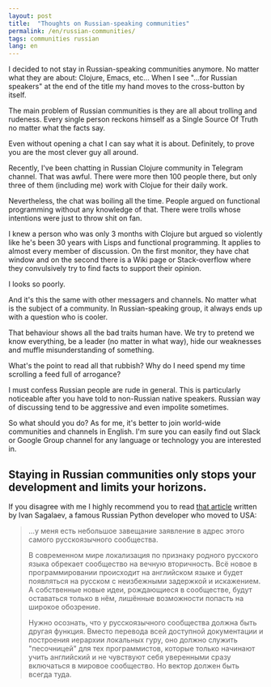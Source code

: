 ```yaml
---
layout: post
title:  "Thoughts on Russian-speaking communities"
permalink: /en/russian-communities/
tags: communities russian
lang: en
---
```


I decided to not stay in Russian-speaking communities anymore. No matter what
they are about: Clojure, Emacs, etc... When I see "...for Russian speakers" at
the end of the title my hand moves to the cross-button by itself.

The main problem of Russian communities is they are all about trolling and
rudeness. Every single person reckons himself as a Single Source Of Truth no
matter what the facts say.

Even without opening a chat I can say what it is about. Definitely, to prove you
are the most clever guy all around.

Recently, I've been chatting in Russian Clojure community in Telegram
channel. That was awful. There were more then 100 people there, but only three
of them (including me) work with Clojue for their daily work.

Nevertheless, the chat was boiling all the time. People argued on functional
programming without any knowledge of that. There were trolls whose intentions
were just to throw shit on fan.

I knew a person who was only 3 months with Clojure but argued so violently like
he's been 30 years with Lisps and functional programming. It applies to almost
every member of discussion. On the first monitor, they have chat window and on
the second there is a Wiki page or Stack-overflow where they convulsively try to
find facts to support their opinion.

I looks so poorly.

And it's this the same with other messagers and channels. No matter what is the
subject of a community. In Russian-speaking group, it always ends up with a
question who is cooler.

That behaviour shows all the bad traits human have. We try to pretend we know
everything, be a leader (no matter in what way), hide our weaknesses and muffle
misunderstanding of something.

What's the point to read all that rubbish? Why do I need spend my time scrolling
a feed full of arrogance?

I must confess Russian people are rude in general. This is particularly
noticeable after you have told to non-Russian native speakers. Russian way of
discussing tend to be aggressive and even impolite sometimes.

So what should you do? As for me, it's better to join world-wide communities and
channels in English. I'm sure you can easily find out Slack or Google Group
channel for any language or technology you are interested in.

## Staying in Russian communities only stops your development and limits your horizons.

If you disagree with me I highly recommend you to read [that article][ivan]
written by Ivan Sagalaev, a famous Russian Python developer who moved to USA:

[ivan]:http://softwaremaniacs.org/blog/2014/05/11/closing-the-forum/

> ...у меня есть небольшое завещание заявление в адрес этого самого
> русскоязычного сообщества.
>
> В современном мире локализация по признаку родного русского языка обрекает
> сообщество на вечную вторичность. Всё новое в программировании происходит на
> английском языке и будет появляться на русском с неизбежными задержкой и
> искажением. А собственные новые идеи, рождающиеся в сообществе, будут оставаться
> только в нём, лишённые возможности попасть на широкое обозрение.
>
> Нужно осознать, что у русскоязычного сообщества должна быть другая
> функция. Вместо перевода всей доступной документации и построения иерархии
> локальных гуру, оно должно служить "песочницей" для тех программистов, которые
> только начинают учить английский и не чувствуют себя уверенными сразу включаться
> в мировое сообщество. Но вектор должен быть всегда туда.
